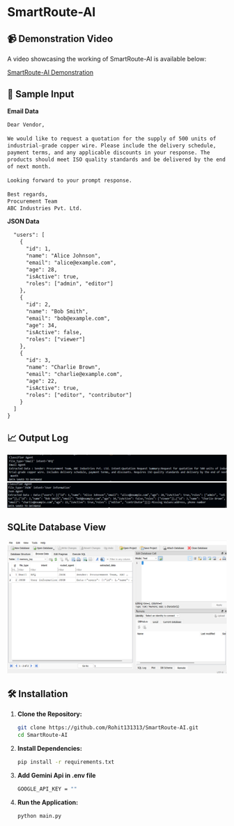 # SmartRoute-AI


## 📹 Demonstration Video

A video showcasing the working of SmartRoute-AI is available below:

[SmartRoute-AI Demonstration](https://drive.google.com/file/d/15mb5L1HkxFs9sC8KnpSYXKUAB7Pdx-yV/view?usp=sharing)

## 🧪 Sample Input
**Email Data**

```
Dear Vendor,

We would like to request a quotation for the supply of 500 units of industrial-grade copper wire. Please include the delivery schedule, payment terms, and any applicable discounts in your response. The products should meet ISO quality standards and be delivered by the end of next month.

Looking forward to your prompt response.

Best regards,  
Procurement Team  
ABC Industries Pvt. Ltd.

```

**JSON Data**

```{
  "users": [
    {
      "id": 1,
      "name": "Alice Johnson",
      "email": "alice@example.com",
      "age": 28,
      "isActive": true,
      "roles": ["admin", "editor"]
    },
    {
      "id": 2,
      "name": "Bob Smith",
      "email": "bob@example.com",
      "age": 34,
      "isActive": false,
      "roles": ["viewer"]
    },
    {
      "id": 3,
      "name": "Charlie Brown",
      "email": "charlie@example.com",
      "age": 22,
      "isActive": true,
      "roles": ["editor", "contributor"]
    }
  ]
}
```

## 📈 Output Log

![outputlog1](outputlog1.png)
![outputlog1](outputlog2.png)

## SQLite Database View

![SQLite Database](SQLitedatabase.png)

## 🛠️ Installation

1. **Clone the Repository:**

   ```bash
   git clone https://github.com/Rohit131313/SmartRoute-AI.git
   cd SmartRoute-AI
   ```



2. **Install Dependencies:**

   ```bash
   pip install -r requirements.txt
   ```

3. **Add Gemini Api in .env file**
    ```bash
    GOOGLE_API_KEY = ""
    ```


4. **Run the Application:**

   ```bash
   python main.py
   ```

